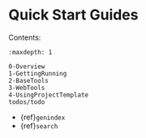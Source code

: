 # Quick Start Guides

Contents:

```{toctree}
:maxdepth: 1

0-Overview
1-GettingRunning
2-BaseTools
3-WebTools
4-UsingProjectTemplate
todos/todo
```

- {ref}`genindex`
- {ref}`search`
